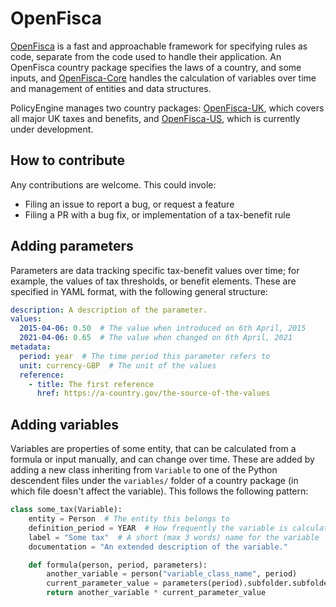 # OpenFisca

[OpenFisca](https://openfisca.org) is a fast and approachable framework for specifying rules as code, separate from the code used to handle their application. 
An OpenFisca country package specifies the laws of a country, and some inputs, and [OpenFisca-Core](https://github.com/OpenFisca/OpenFisca-Core) handles the calculation of variables over time and management of entities and data structures.

PolicyEngine manages two country packages: [OpenFisca-UK](https://github.com/PolicyEngine/OpenFisca-UK), which covers all major UK taxes and benefits, and [OpenFisca-US](https://github.com/PolicyEngine/OpenFisca-US), which is currently under development.

## How to contribute

Any contributions are welcome. This could invole:
* Filing an issue to report a bug, or request a feature
* Filing a PR with a bug fix, or implementation of a tax-benefit rule

## Adding parameters

Parameters are data tracking specific tax-benefit values over time; for example, the values of tax thresholds, or benefit elements. 
These are specified in YAML format, with the following general structure:

```yaml
description: A description of the parameter.
values:
  2015-04-06: 0.50  # The value when introduced on 6th April, 2015
  2021-04-06: 0.65  # The value when changed on 6th April, 2021
metadata:
  period: year  # The time period this parameter refers to
  unit: currency-GBP  # The unit of the values
  reference:
    - title: The first reference
      href: https://a-country.gov/the-source-of-the-values
```

## Adding variables

Variables are properties of some entity, that can be calculated from a formula or input manually, and can change over time. 
These are added by adding a new class inheriting from `Variable` to one of the Python descendent files under the `variables/` folder of a country package (in which file doesn't affect the variable). 
This follows the following pattern:

```python
class some_tax(Variable):
    entity = Person  # The entity this belongs to
    definition_period = YEAR  # How frequently the variable is calculated
    label = "Some tax"  # A short (max 3 words) name for the variable
    documentation = "An extended description of the variable."

    def formula(person, period, parameters):
        another_variable = person("variable_class_name", period)
        current_parameter_value = parameters(period).subfolder.subfolder.filename
        return another_variable * current_parameter_value
```

